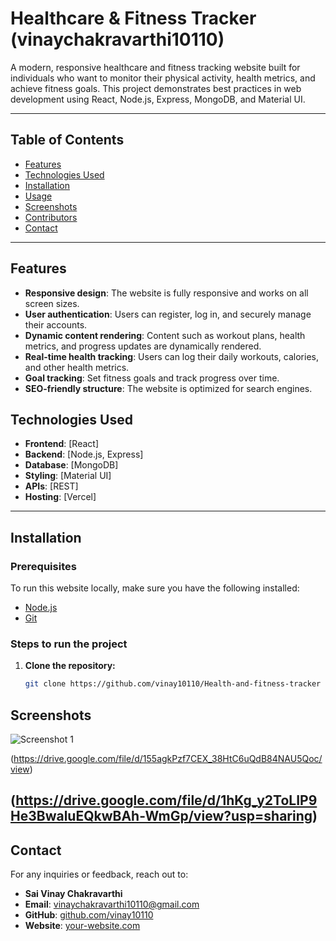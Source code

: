 # Healthcare & Fitness Tracker (vinaychakravarthi10110)

A modern, responsive healthcare and fitness tracking website built for individuals who want to monitor their physical activity, health metrics, and achieve fitness goals. This project demonstrates best practices in web development using React, Node.js, Express, MongoDB, and Material UI.

---

## Table of Contents

- [Features](#features)
- [Technologies Used](#technologies-used)
- [Installation](#installation)
- [Usage](#usage)
- [Screenshots](#screenshots)
- [Contributors](#contributors)
- [Contact](#contact)

---

## Features

- **Responsive design**: The website is fully responsive and works on all screen sizes.
- **User authentication**: Users can register, log in, and securely manage their accounts.
- **Dynamic content rendering**: Content such as workout plans, health metrics, and progress updates are dynamically rendered.
- **Real-time health tracking**: Users can log their daily workouts, calories, and other health metrics.
- **Goal tracking**: Set fitness goals and track progress over time.
- **SEO-friendly structure**: The website is optimized for search engines.

## Technologies Used

- **Frontend**: [React]
- **Backend**: [Node.js, Express]
- **Database**: [MongoDB]
- **Styling**: [Material UI]
- **APIs**: [REST]
- **Hosting**: [Vercel]

---

## Installation

### Prerequisites
To run this website locally, make sure you have the following installed:
- [Node.js](https://nodejs.org/)
- [Git](https://git-scm.com/)

### Steps to run the project
1. **Clone the repository:**
   ```bash
   git clone https://github.com/vinay10110/Health-and-fitness-tracker


## Screenshots
![Screenshot 1](https://drive.usercontent.google.com/download?id=1hCuVMpt5875wH8mUYT_lZXHxD5kmOt-I&export=view&authuser=0)



(https://drive.google.com/file/d/155agkPzf7CEX_38HtC6uQdB84NAU5Qoc/view)

(https://drive.google.com/file/d/1hKg_y2ToLIP9He3BwaluEQkwBAh-WmGp/view?usp=sharing)
---


## Contact

For any inquiries or feedback, reach out to:

- **Sai Vinay Chakravarthi**
- **Email**: [vinaychakravarthi10110@gmail.com](mailto:vinaychakravarthi10110@gmail.com)
- **GitHub**: [github.com/vinay10110](https://github.com/vinay10110)
- **Website**: [your-website.com](https://your-website.com)
